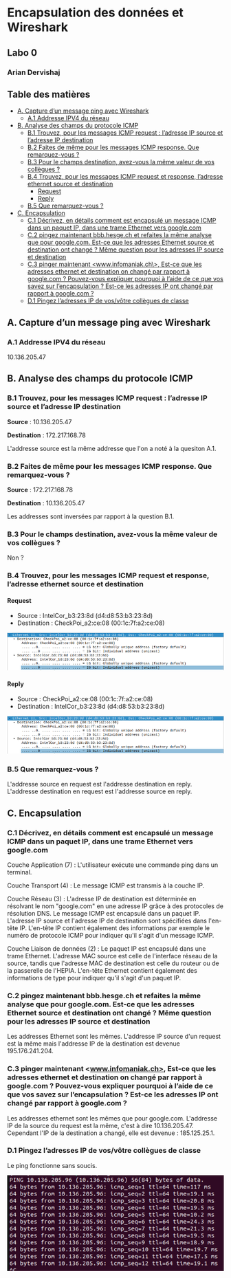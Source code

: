 # Encapsulation des données et Wireshark <!-- omit from toc -->

## Labo 0 <!-- omit from toc -->

### Arian Dervishaj <!-- omit from toc -->

<div class="page"/>

## Table des matières <!-- omit from toc -->

- [A. Capture d’un message ping avec Wireshark](#a-capture-dun-message-ping-avec-wireshark)
  - [A.1 Addresse IPV4 du réseau](#a1-addresse-ipv4-du-réseau)
- [B. Analyse des champs du protocole ICMP](#b-analyse-des-champs-du-protocole-icmp)
  - [B.1 Trouvez, pour les messages ICMP request : l’adresse IP source et l’adresse IP destination](#b1-trouvez-pour-les-messages-icmp-request--ladresse-ip-source-et-ladresse-ip-destination)
  - [B.2 Faites de même pour les messages ICMP response. Que remarquez-vous ?](#b2-faites-de-même-pour-les-messages-icmp-response-que-remarquez-vous-)
  - [B.3 Pour le champs destination, avez-vous la même valeur de vos collègues ?](#b3-pour-le-champs-destination-avez-vous-la-même-valeur-de-vos-collègues-)
  - [B.4 Trouvez, pour les messages ICMP request et response, l’adresse ethernet source et destination](#b4-trouvez-pour-les-messages-icmp-request-et-response-ladresse-ethernet-source-et-destination)
    - [Request](#request)
    - [Reply](#reply)
  - [B.5 Que remarquez-vous ?](#b5-que-remarquez-vous-)
- [C. Encapsulation](#c-encapsulation)
  - [C.1 Décrivez, en détails comment est encapsulé un message ICMP dans un paquet IP, dans une trame Ethernet vers google.com](#c1-décrivez-en-détails-comment-est-encapsulé-un-message-icmp-dans-un-paquet-ip-dans-une-trame-ethernet-vers-googlecom)
  - [C.2 pingez maintenant bbb.hesge.ch et refaites la même analyse que pour google.com. Est-ce que les adresses Ethernet source et destination ont changé ? Même question pour les adresses IP source et destination](#c2-pingez-maintenant-bbbhesgech-et-refaites-la-même-analyse-que-pour-googlecom-est-ce-que-les-adresses-ethernet-source-et-destination-ont-changé--même-question-pour-les-adresses-ip-source-et-destination)
  - [C.3 pinger maintenant \<www.infomaniak.ch\>, Est-ce que les adresses ethernet et destination on changé par rapport à google.com ? Pouvez-vous expliquer pourquoi à l’aide de ce que vos savez sur l’encapsulation ? Est-ce les adresses IP ont changé par rapport à google.com ?](#c3-pinger-maintenant-wwwinfomaniakch-est-ce-que-les-adresses-ethernet-et-destination-on-changé-par-rapport-à-googlecom--pouvez-vous-expliquer-pourquoi-à-laide-de-ce-que-vos-savez-sur-lencapsulation--est-ce-les-adresses-ip-ont-changé-par-rapport-à-googlecom-)
  - [D.1 Pingez l’adresses IP de vos/vôtre collègues de classe](#d1-pingez-ladresses-ip-de-vosvôtre-collègues-de-classe)

<div class="page"/>

## A. Capture d’un message ping avec Wireshark

### A.1 Addresse IPV4 du réseau

10.136.205.47

## B. Analyse des champs du protocole ICMP

### B.1 Trouvez, pour les messages ICMP request : l’adresse IP source et l’adresse IP destination

**Source** : 10.136.205.47

**Destination** : 172.217.168.78

L'addresse source est la même addresse que l'on a noté à la quesiton A.1.

### B.2 Faites de même pour les messages ICMP response. Que remarquez-vous ?

**Source** : 172.217.168.78

**Destination** : 10.136.205.47

Les addresses sont inversées par rapport à la question B.1.

### B.3 Pour le champs destination, avez-vous la même valeur de vos collègues ?

Non ?

### B.4 Trouvez, pour les messages ICMP request et response, l’adresse ethernet source et destination

#### Request

- Source : IntelCor_b3:23:8d (d4:d8:53:b3:23:8d)
- Destination : CheckPoi_a2:ce:08 (00:1c:7f:a2:ce:08)

![Addresse Ethernet Request](../images/../../images/Reseau/labo0/Addr-Ethernet-Request.png)

#### Reply

- Source : CheckPoi_a2:ce:08 (00:1c:7f:a2:ce:08)
- Destination : IntelCor_b3:23:8d (d4:d8:53:b3:23:8d)

![Addresse Ethernet Reply](../images/../../images/Reseau/labo0/Addr-Ethernet-Reply.png)

### B.5 Que remarquez-vous ?

L'addresse source en request est l'addresse destination en reply.
L'addresse destination en request est l'addresse source en reply.

## C. Encapsulation

### C.1 Décrivez, en détails comment est encapsulé un message ICMP dans un paquet IP, dans une trame Ethernet vers google.com

Couche Application (7) :
L'utilisateur exécute une commande ping dans un terminal.

Couche Transport (4) :
Le message ICMP est transmis à la couche IP.

Couche Réseau (3) :
L'adresse IP de destination est déterminée en résolvant le nom "google.com" en une adresse IP grâce à des protocoles de résolution DNS.
Le message ICMP est encapsulé dans un paquet IP. L'adresse IP source et l'adresse IP de destination sont spécifiées dans l'en-tête IP.
L'en-tête IP contient également des informations par exemple le numéro de protocole ICMP pour indiquer qu'il s'agit d'un message ICMP.

Couche Liaison de données (2) :
Le paquet IP est encapsulé dans une trame Ethernet.
L'adresse MAC source est celle de l'interface réseau de la source, tandis que l'adresse MAC de destination est celle du routeur ou de la passerelle de l'HEPIA.
L'en-tête Ethernet contient également des informations de type pour indiquer qu'il s'agit d'un paquet IP.

### C.2 pingez maintenant bbb.hesge.ch et refaites la même analyse que pour google.com. Est-ce que les adresses Ethernet source et destination ont changé ? Même question pour les adresses IP source et destination

Les addresses Ethernet sont les mêmes. L'addresse IP source d'un request est la même mais l'addresse IP de la destination est devenue 195.176.241.204.

### C.3 pinger maintenant <www.infomaniak.ch>, Est-ce que les adresses ethernet et destination on changé par rapport à google.com ? Pouvez-vous expliquer pourquoi à l’aide de ce que vos savez sur l’encapsulation ? Est-ce les adresses IP ont changé par rapport à google.com ?

Les addresses ethernet sont les mêmes que pour google.com.
L'addresse IP de la source du request est la même, c'est à dire 10.136.205.47. Cependant l'IP de la destination a changé, elle est devenue : 185.125.25.1.

### D.1 Pingez l’adresses IP de vos/vôtre collègues de classe

Le ping fonctionne sans soucis.

![Ping un camarade](../images/../../images/Reseau/labo0/Ping_Collegue.png)
